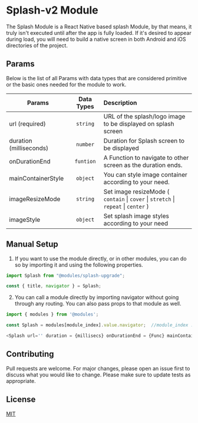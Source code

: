 # Splash-v2 Module
The Splash Module is a React Native based splash Module, by that means, it truly isn't executed until after the app
is fully loaded. If it's desired to appear during load, you will need to build a native screen in both Android and iOS directories of the project.

## Params

Below is the list of all Params with data types that are considered primitive or the basic ones needed for the module to work.

| Params              | Data Types         | Description                                                       |
| -----------------------|:------------------:|:---------------------------------------------------------------|
| url (required)         | `string`             | URL of the splash/logo image to be displayed on splash screen  |
| duration (milliseconds)| `number`             | Duration for Splash screen to be displayed                     |
| onDurationEnd          | `funtion`            | A Function to navigate to other screen as the duration ends.   |
| mainContainerStyle     | `object`             | You can style image container according to your need.          |
| imageResizeMode        | `string`             | Set image resizeMode ( `contain` \| `cover` \| `stretch` \| `repeat` \| `center` )|
| imageStyle             | `object`             | Set splash image styles according to your need                 |


## Manual Setup

1. If you want to use the module directly, or in other modules, you can do so by importing it and using the following properties.

```javascript
import Splash from "@modules/splash-upgrade";

const { title, navigator } = Splash;

```

2. You can call a module directly by importing navigator without going through any routing. You can also pass props to that module as well.

```javascript
import { modules } from '@modules';

const Splash = modules[module_index].value.navigator;  //module_index : position of the module in modules folder

<Splash url='' duration = {millisecs} onDurationEnd = {Func} mainContainerStyle={Object} imageResizeMode='' imageStyle={Object}/>;

```

## Contributing

Pull requests are welcome. For major changes, please open an issue first to discuss what you would like to change.
Please make sure to update tests as appropriate.

## License

[MIT](https://choosealicense.com/licenses/mit/)
